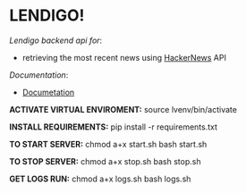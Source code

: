 # LENDIGO!

*Lendigo backend api for*:
- retrieving the most recent news using [HackerNews](https://news.ycombinator.com/) API

*Documentation*:
- [Documetation](https://documenter.getpostman.com/view/16607098/UyxgJo8n)

**ACTIVATE VIRTUAL ENVIROMENT:**
source lvenv/bin/activate

**INSTALL REQUIREMENTS:**
pip install -r requirements.txt

**TO START SERVER:**
chmod a+x start.sh
bash start.sh

**TO STOP SERVER:**
chmod a+x stop.sh
bash stop.sh

**GET LOGS RUN:** 
chmod a+x logs.sh
bash logs.sh